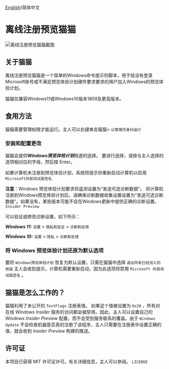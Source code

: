 [English](https://github.com/wkywky123123/offlineinsiderenroll/blob/master/readme.md)/简体中文

# 离线注册预览猫猫 

![离线注册预览猫猫截图](https://github.com/wkywky123123/offlineinsiderenroll/assets/89382167/2e36384b-822e-4ade-a942-2aa2a6617f28)

## 关于猫猫

离线注册预览猫猫是一个简单的Windows命令提示符脚本，用于给没有登录Microsoft账号或不满足预览体验计划硬件要求要求的用户加入Windows的预览体验计划。

猫猫仅兼容Windows11或Windows10版本1809及更高版本。

## 食用方法

猫猫需要管理权限才能运行。主人可以右键单击猫猫> `以管理员身份运行`

### 安装和配置更改

猫猫会提供***Windows预览体检计划***频道的选择。 要进行选择，请按与主人选择的选项相对应的字母，然后按 Enter。

如果计算机未注册到预览体验计划，系统将提示你重新启动计算机以启用 `Microsoft外部测试版签名`

**注意**：Windows 预览体验计划要求将遥测设置为“发送可选诊断数据”。 将计算机注册到Windows预览体验计划后，请确保诊断数据收集设置设置为“发送可选诊断数据”。如果没有，某些版本可能不会在Windows更新中提供正确的诊断设置。 `Insider Preview`

可以验证或修改诊断设置，如下所示：

***Windows 11:*** `设置` > `隐私和安全` > `诊断和反馈`

***Windows 10:*** `设置` > `隐私` > `诊断和反馈`

### 将 Windows 预览体验计划还原为默认选项

要将 `Windows预览体验计划` 恢复为默认设置，只需在猫猫中选择 `退出所有已经加入的频道` 主人会收到提示，计算机需要重新启动，因为此选项将禁用 `Microsoft 外部测试版签名` 。

## 猫猫是怎么工作的？
猫猫利用了未公开的 `TestFlags` 注册表值。
如果这个值被设置为 `0x20` ，所有对在线 *Windows Insider* 服务的访问都会被禁用。因此，主人可以设置自己的 *Windows Insider Preview* 配置，而不会受到服务联系的覆盖。由于 `Windows Update` 不会检查机器是否真的注册了该程序，主人只需要在注册表中设置正确的值，就会收到 *Insider Preview* 构建的推送。

## 许可证

本项目已获得 MIT 许可证许可。有关详细信息，主人可以参阅。 `LICENSE`
